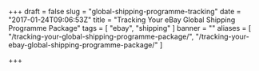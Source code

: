 +++
draft = false
slug = "global-shipping-programme-tracking"
date = "2017-01-24T09:06:53Z"
title = "Tracking Your eBay Global Shipping Programme Package"
tags = [
  "ebay", "shipping"
]
banner = ""
aliases = [
  "/tracking-your-global-shipping-programme-package/", "/tracking-your-ebay-global-shipping-programme-package/"
]

+++
